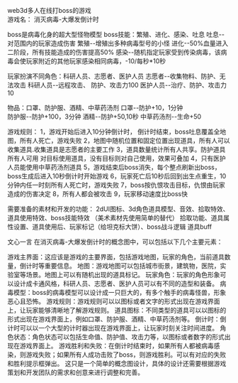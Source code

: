 

web3d多人在线打boss的游戏  
游戏名： 消灭病毒-大爆发倒计时

boss是病毒化身的超大型怪物模型
boss技能：繁殖、进化、感染、吐息
吐息--对范围内的玩家造成伤害
繁殖--增殖出多种病毒型号的小怪
进化--50%血量进入二阶段，所有技能造成的伤害提高50% 
感染--随机指定玩家受到传染病毒，该病毒会使玩家附近的其他玩家感染相同病毒，-10/每秒*10秒


玩家扮演不同角色：科研人员、志愿者、医护人员
志愿者--收集物料、防护、无法攻击
科研人员--远程攻击、 防护、攻击力100
医护人员--治疗、防护、攻击力10

物品：口罩、防护服、酒精、中草药汤剂
口罩--防护+10，1分钟  
防护服--防护+100，3分钟
酒精--防护+50,10秒
中草药汤剂--生命+50

游戏规则：
1，游戏开始后进入10分钟倒计时，
倒计时结束，boss吐息覆盖全地图，所有人死亡，游戏失败
2，地图中随机位置和固定位置出现道具，所有人可以收集道具.收集道具是志愿者的主要工作
3，道具数量统计所有人共享。防护道具所有人可用
对目标使用道具，没有目标则对自己使用，效果可叠加
4，只有医护人员能使用中草药汤剂道具
5，游戏结束后boss消失，每个整点刷新出boss，boss生成后进入10秒倒计时开始游戏
6，玩家死亡后10秒后回到出生点重生，10分钟内任一时刻所有人死亡时，游戏失败
7，boss按仇恨攻击目标，仇恨由玩家造成的伤害决定
8，所有人都会被攻击
9，玩家移动速度比boss快

需要准备的素材和开发的功能：
2dUI图标、3d角色道具模型、音效、拾取特效、道具使用特效、boss技能特效
（美术素材先使用简单的替代）
拾取功能、道具属性设置、道具使用后、玩家标记（给坦克标大饼）、boss战斗逻辑
道具buff

文心一言
在消灭病毒-大爆发倒计时的概念图中，可以包括以下几个主要元素：

游戏主界面：这应该是游戏的主要界面，包括游戏地图，玩家的角色，当前道具数量，倒计时等重要信息。
地图：游戏地图可以包括城市街景，建筑物，医院，实验室等场景。地图上可以有随机出现的道具标记。
玩家角色：玩家的角色形象可以设计成卡通风格，科研人员、志愿者、医护人员可以有不同的造型和装备。
病毒模型：boss的病毒模型可以设计成一只巨大的，有多个触手的病毒怪兽，形象恶心且恐怖。
游戏规则：游戏规则可以以图标或者文字的形式出现在游戏界面上，让玩家能够清晰地了解游戏规则。
道具图标：不同类型的道具可以以图标的形式出现在游戏界面上，例如口罩、防护服、酒精、中草药汤剂等。
倒计时：倒计时可以以一个大型的计时器出现在游戏界面上，让玩家时刻关注时间进度。
角色状态：角色状态可以包括生命值、防护值、攻击力等，以图标或者数字的形式出现在游戏界面上。
游戏胜利和失败：在倒计时结束时，如果所有人都被病毒感染，则游戏失败；如果所有人成功击败了boss，则游戏胜利。可以有对应的失败和胜利提示框弹出。
这只是一个简单的概念图设计，具体的设计还需要根据游戏策划和开发团队的需求和创意来进行调整和完善。